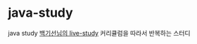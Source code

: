 # java-study
java study 
[백기선님의 live-study](https://github.com/whiteship/live-study/) 커리큘럼을 따라서 반복하는 스터디

